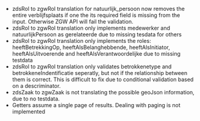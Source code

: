 - zdsRol to zgwRol translation for natuurlijk_persoon now removes the entire verblijfsplaats if one the its required field is missing from the input. Otherwise ZGW API will fail the validation.
- zdsRol to zgwRol translation only implements medewerker and natuurlijkPersoon as gerelateerde due to missing tesdata for others
- zdsRol to zgwRol translation only implements the roles: heeftBetrekkingOp, heeftAlsBelanghebbende, heeftAlsInitiator, heeftAlsUitvoerende and heeftAlsVerantwoordelijke due to missing testdata
- zdsRol to zgwRol translation only validates betrokkenetype and betrokkeneIndentificatie seperatly, but not if the relationship between them is correct. This is difficult to fix due to conditional validation based on a descriminator.
- zdsZaak to zgwZaak is not translating the possible geoJson information, due to no testdata.
- Getters assume a single page of results. Dealing with paging is not implemented
